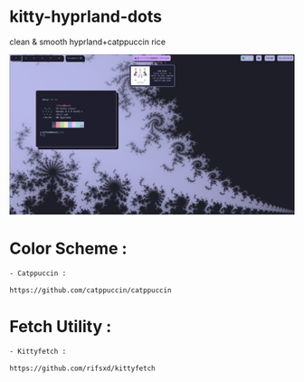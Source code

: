 # kitty-hyprland-dots
 clean & smooth hyprland+catppuccin rice
 
 <img src="/assets/hyprkitty.png">
 
# Color Scheme :
    - Catppuccin :
    
```
https://github.com/catppuccin/catppuccin
```
 
# Fetch Utility :
    - Kittyfetch :
    
```
https://github.com/rifsxd/kittyfetch
```

